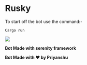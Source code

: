 # Rusky
To start off the bot use the command:-
```
Cargo run
```

<img src="https://cdn.discordapp.com/avatars/833258899897450538/afdbeda1089115b3da58c0a6b8e47d9c.webp?size=1024">

**Bot Made with serenity framework**

**Bot Made with ❤️ by Priyanshu**

